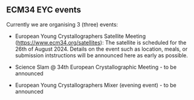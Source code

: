## ECM34 EYC events

Currently we are organising 3 (three) events:

* European Young Crystallographers Satellite Meeting (https://www.ecm34.org/satellites): The satellite is scheduled for the 26th of August 2024. Details on the event such as location, meals, or submission intstructions will be announced here as early as possible.

* Science Slam @ 34th European Crystallographic Meeting - to be announced

* European Young Crystallographers Mixer (evening event) - to be announced
